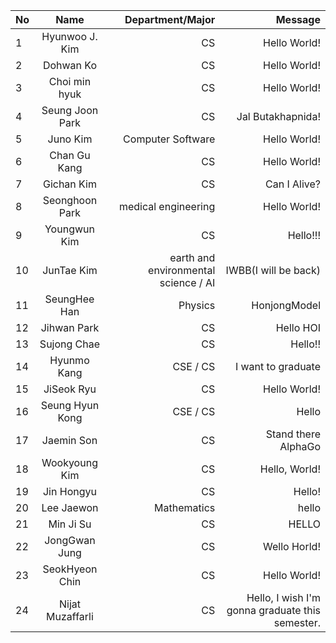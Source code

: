| No  |       Name       |                     Department/Major |                                         Message |
| --- | :--------------: | -----------------------------------: | ----------------------------------------------: |
| 1   |  Hyunwoo J. Kim  |                                   CS |                                    Hello World! |
| 2   |    Dohwan Ko     |                                   CS |                                    Hello World! |
| 3   |  Choi min hyuk   |                                   CS |                                    Hello World! |
| 4   | Seung Joon Park  |                                   CS |                               Jal Butakhapnida! |
| 5   |     Juno Kim     |                    Computer Software |                                    Hello World! |
| 6   |   Chan Gu Kang   |                                   CS |                                    Hello World! |
| 7   |    Gichan Kim    |                                   CS |                                    Can I Alive? |
| 8   |  Seonghoon Park  |                  medical engineering |                                    Hello World! |
| 9   |   Youngwun Kim   |                                   CS |                                        Hello!!! |
| 10  |    JunTae Kim    | earth and environmental science / AI |                            IWBB(I will be back) |
| 11  |   SeungHee Han   |                              Physics |                                    HonjongModel |
| 12  |   Jihwan Park    |                                   CS |                                       Hello HOI |
| 13  |   Sujong Chae    |                                   CS |                                         Hello!! |
| 14  |   Hyunmo Kang    |                             CSE / CS |                              I want to graduate |
| 15  |    JiSeok Ryu    |                                   CS |                                    Hello World! |
| 16  | Seung Hyun Kong  |                             CSE / CS |                                           Hello |
| 17  |    Jaemin Son    |                                   CS |                             Stand there AlphaGo |
| 18  |  Wookyoung Kim   |                                   CS |                                   Hello, World! |
| 19  |    Jin Hongyu    |                                   CS |                                          Hello! |
| 20  |    Lee Jaewon    |                          Mathematics |                                           hello |
| 21  |    Min Ji Su     |                                   CS |                                           HELLO |
| 22  |  JongGwan Jung   |                                   CS |                                    Wello Horld! |
| 23  |  SeokHyeon Chin  |                                   CS |                                    Hello World! |
| 24  | Nijat Muzaffarli |                                   CS | Hello, I wish I'm gonna graduate this semester. |
